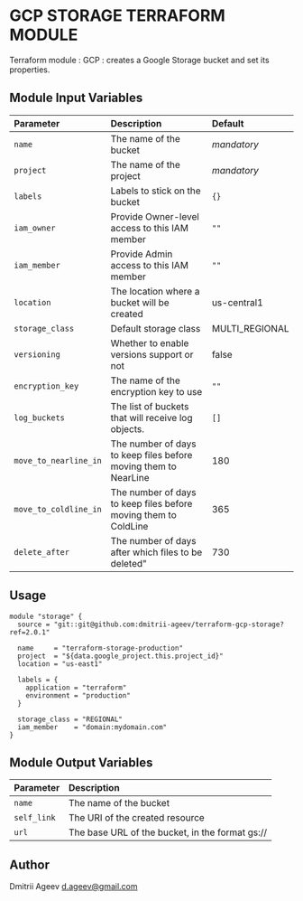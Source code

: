 GCP STORAGE TERRAFORM MODULE
============================

Terraform module : GCP : creates a Google Storage bucket and set its properties.


Module Input Variables
----------------------

| Parameter | Description | Default |
| :-------- | :---------- | :------ |
| `name` | The name of the bucket | _mandatory_ |
| `project` | The name of the project | _mandatory_ |
| `labels` | Labels to stick on the bucket | `{}` |
| `iam_owner` | Provide Owner-level access to this IAM member | `""` |
| `iam_member` | Provide Admin access to this IAM member | `""` |
| `location` | The location where a bucket will be created | us-central1 |
| `storage_class` | Default storage class | MULTI_REGIONAL |
| `versioning` | Whether to enable versions support or not | false |
| `encryption_key` | The name of the encryption key to use | `""` |
| `log_buckets` | The list of buckets that will receive log objects. | `[]` |
| `move_to_nearline_in` | The number of days to keep files before moving them to NearLine | 180 |
| `move_to_coldline_in` | The number of days to keep files before moving them to ColdLine | 365 |
| `delete_after` | The number of days after which files to be deleted" | 730 |


Usage
-----

```hcl
module "storage" {
  source = "git::git@github.com:dmitrii-ageev/terraform-gcp-storage?ref=2.0.1"
 
  name     = "terraform-storage-production"
  project  = "${data.google_project.this.project_id}"
  location = "us-east1"
 
  labels = {
    application = "terraform"
    environment = "production"
  }
 
  storage_class = "REGIONAL"
  iam_member    = "domain:mydomain.com"
}
```


Module Output Variables
-----------------------

| Parameter | Description |
| :-------- | :---------- |
| `name` | The name of the bucket |
| `self_link` | The URI of the created resource |
| `url` | The base URL of the bucket, in the format gs://<bucket-name> |


Author
------

Dmitrii Ageev <d.ageev@gmail.com>

